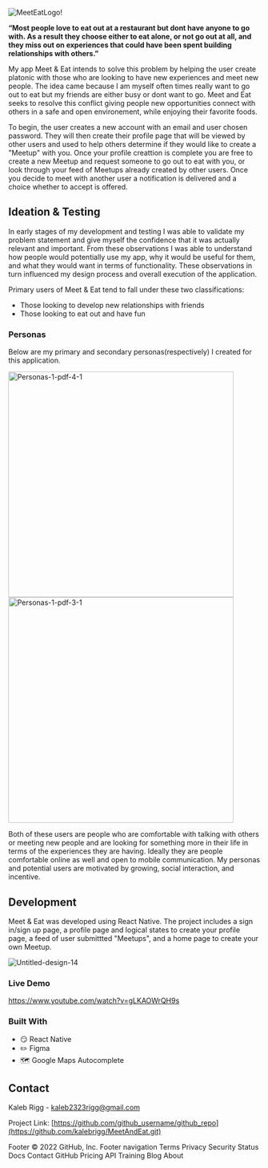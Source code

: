 <!-- Here's a blank template to get started:
**To avoid retyping too much info. Do a search and replace with your text editor for the following:**
`github_username`, `github_repo`, `twitter_handle`, `email` -->

<!-- ABOUT THE PROJECT 
## Meet & Eat -->
![MeetEatLogo!](https://i.ibb.co/55WnHQx/header-Image.png)

**“Most people love to eat out at a restaurant but dont have anyone to go with. As a result they
choose either to eat alone, or not go out at all, and they miss out on experiences that could have
been spent building relationships with others.”**

My app Meet & Eat intends to solve this problem 
by helping the user create platonic with those who are looking to have new experiences and meet new people. 
The idea came because I am myself often times really want to go out to eat but my friends are either busy or dont want to go. 
Meet and Eat seeks to resolve this conflict giving people new opportunities connect with others in a safe and open environement, while enjoying 
their favorite foods. 

To begin, the user creates a new account with an email and user chosen password. They will then create their profile page that will be viewed by other users 
and used to help others determine if they would like to create a "Meetup" with you. Once your profile creattion is complete you are free to create a new Meetup and request 
someone to go out to eat with you, or look through your feed of Meetups already created by other users. Once you decide to meet with another user a notification is
delivered and a choice whether to accept is offered. 

## Ideation & Testing

In early stages of my development and testing I was able to validate my problem statement
and give myself the confidence that it was actually relevant and important. From these
observations I was able to understand how people would potentially use my app, why it would be
useful for them, and what they would want in terms of functionality. These observations in turn
influenced my design process and overall execution of the application.

Primary users of Meet & Eat tend to fall under these two classifications: 
* Those looking to develop new relationships with friends
* Those looking to eat out and have fun

### Personas
Below are my primary and secondary personas(respectively) I created for this application.

<img src="https://i.ibb.co/qCX1Gc5/Personas-1-pdf-4-1.png" alt="Personas-1-pdf-4-1" height="450"> <img src="https://i.ibb.co/2SMwqSq/Personas-1-pdf-3-1.png" alt="Personas-1-pdf-3-1" height="450">


Both of these users are people who are comfortable with talking with others or meeting new
people and are looking for something more in their life in terms of the experiences they are
having. Ideally they are people comfortable online as well and open to mobile communication.
My personas and potential users are motivated by growing, social interaction, and incentive.

## Development 

Meet & Eat was developed using React Native. The project includes a sign in/sign up page, a profile page and logical states to create your profile page, a feed 
of user submittted "Meetups", and a home page to create your own Meetup. 

<img src="https://i.ibb.co/smGQpJ9/Untitled-design-14.png" alt="Untitled-design-14" border="0">

### Live Demo
https://www.youtube.com/watch?v=gLKAOWrQH9s

### Built With

* :smirk: React Native
* :pencil2: Figma
* :world_map:	 Google Maps Autocomplete




<!-- CONTACT -->
## Contact

Kaleb Rigg - kaleb2323rigg@gmail.com 

Project Link: [https://github.com/github_username/github_repo](https://github.com/kalebrigg/MeetAndEat.git)


<!-- MARKDOWN LINKS & IMAGES -->
<!-- https://www.markdownguide.org/basic-syntax/#reference-style-links -->
[contributors-shield]: https://img.shields.io/github/contributors/NicolasBrondin/basic-readme-template.svg?style=flat-square
[contributors-url]: https://github.com/NicolasBrondin/basic-readme-template/graphs/contributors
[forks-shield]: https://img.shields.io/github/forks/NicolasBrondin/basic-readme-template.svg?style=flat-square
[forks-url]: https://github.com/NicolasBrondin/basic-readme-template/network/members
[stars-shield]: https://img.shields.io/github/stars/NicolasBrondin/basic-readme-template.svg?style=flat-square
[stars-url]: https://github.com/NicolasBrondin/basic-readme-template/stargazers
[issues-shield]: https://img.shields.io/github/issues/NicolasBrondin/basic-readme-template.svg?style=flat-square
[issues-url]: https://github.com/NicolasBrondin/basic-readme-template/issues
[license-shield]: https://img.shields.io/github/license/NicolasBrondin/basic-readme-template.svg?style=flat-square
[license-url]: https://github.com/NicolasBrondin/basic-readme-template/blob/master/LICENSE.txt
[linkedin-shield]: https://img.shields.io/badge/-LinkedIn-black.svg?style=flat-square&logo=linkedin&colorB=555
[linkedin-url]: https://linkedin.com/in/othneildrew
[product-screenshot]: docs/cover.jpg
Footer
© 2022 GitHub, Inc.
Footer navigation
Terms
Privacy
Security
Status
Docs
Contact GitHub
Pricing
API
Training
Blog
About
